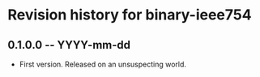 # Revision history for binary-ieee754

## 0.1.0.0  -- YYYY-mm-dd

* First version. Released on an unsuspecting world.
